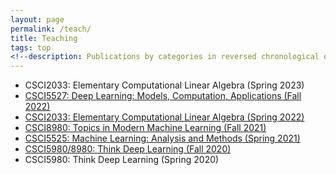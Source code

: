 ```yaml
---
layout: page
permalink: /teach/
title: Teaching
tags: top
<!--description: Publications by categories in reversed chronological order. -->
---
```


- CSCI2033: Elementary Computational Linear Algebra (Spring 2023)  
- [CSCI5527: Deep Learning: Models, Computation, Applications (Fall 2022)](DL-Fall-2022)
- [CSCI2033: Elementary Computational Linear Algebra (Spring 2022)](LA-Spring-2022)
- [CSCI8980: Topics in Modern Machine Learning (Fall 2021)](TMML-Fall-2021)
- [CSCI5525: Machine Learning: Analysis and Methods (Spring 2021)](ML-Spring-2021)
- [CSCI5980/8980: Think Deep Learning (Fall 2020)](DL-Fall-2020/)
- CSCI5980: Think Deep Learning (Spring 2020)
